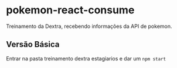 # pokemon-react-consume
Treinamento da Dextra, recebendo informações da API de pokemon.


## Versão Básica
Entrar na pasta treinamento dextra estagiarios e dar um `npm start`
